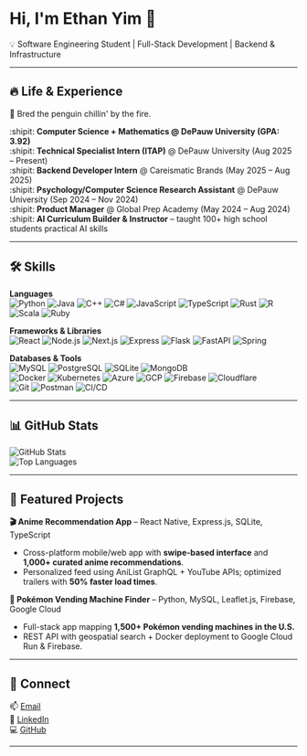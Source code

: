 # Hi, I'm Ethan Yim 👋
💡 Software Engineering Student | Full-Stack Development | Backend & Infrastructure

---

## 🔥 Life & Experience  
🐧 Bred the penguin chillin' by the fire.  

:shipit: **Computer Science + Mathematics @ DePauw University (GPA: 3.92)**  
:shipit: **Technical Specialist Intern (ITAP)** @ DePauw University (Aug 2025 – Present)  
:shipit: **Backend Developer Intern** @ Careismatic Brands (May 2025 – Aug 2025)  
:shipit: **Psychology/Computer Science Research Assistant** @ DePauw University (Sep 2024 – Nov 2024)  
:shipit: **Product Manager** @ Global Prep Academy (May 2024 – Aug 2024)  
:shipit: **AI Curriculum Builder & Instructor** – taught 100+ high school students practical AI skills  

---

## 🛠 Skills  

**Languages**  
![Python](https://img.shields.io/badge/-Python-3776AB?style=flat&logo=python) 
![Java](https://img.shields.io/badge/-Java-007396?style=flat&logo=java) 
![C++](https://img.shields.io/badge/-C++-00599C?style=flat&logo=cplusplus) 
![C#](https://img.shields.io/badge/-C%23-239120?style=flat&logo=csharp) 
![JavaScript](https://img.shields.io/badge/-JavaScript-F7DF1E?style=flat&logo=javascript) 
![TypeScript](https://img.shields.io/badge/-TypeScript-3178C6?style=flat&logo=typescript) 
![Rust](https://img.shields.io/badge/-Rust-000000?style=flat&logo=rust) 
![R](https://img.shields.io/badge/-R-276DC3?style=flat&logo=r) 
![Scala](https://img.shields.io/badge/-Scala-DC322F?style=flat&logo=scala) 
![Ruby](https://img.shields.io/badge/-Ruby-CC342D?style=flat&logo=ruby)  

**Frameworks & Libraries**  
![React](https://img.shields.io/badge/-React-61DAFB?style=flat&logo=react) 
![Node.js](https://img.shields.io/badge/-Node.js-339933?style=flat&logo=node.js) 
![Next.js](https://img.shields.io/badge/-Next.js-000000?style=flat&logo=next.js) 
![Express](https://img.shields.io/badge/-Express-000000?style=flat&logo=express) 
![Flask](https://img.shields.io/badge/-Flask-000000?style=flat&logo=flask) 
![FastAPI](https://img.shields.io/badge/-FastAPI-009688?style=flat&logo=fastapi) 
![Spring](https://img.shields.io/badge/-Spring-6DB33F?style=flat&logo=spring)  

**Databases & Tools**  
![MySQL](https://img.shields.io/badge/-MySQL-4479A1?style=flat&logo=mysql) 
![PostgreSQL](https://img.shields.io/badge/-PostgreSQL-336791?style=flat&logo=postgresql) 
![SQLite](https://img.shields.io/badge/-SQLite-003B57?style=flat&logo=sqlite) 
![MongoDB](https://img.shields.io/badge/-MongoDB-47A248?style=flat&logo=mongodb)  
![Docker](https://img.shields.io/badge/-Docker-2496ED?style=flat&logo=docker) 
![Kubernetes](https://img.shields.io/badge/-Kubernetes-326CE5?style=flat&logo=kubernetes) 
![Azure](https://img.shields.io/badge/-Azure-0078D4?style=flat&logo=microsoft-azure) 
![GCP](https://img.shields.io/badge/-GCP-4285F4?style=flat&logo=google-cloud) 
![Firebase](https://img.shields.io/badge/-Firebase-FFCA28?style=flat&logo=firebase) 
![Cloudflare](https://img.shields.io/badge/-Cloudflare-F38020?style=flat&logo=cloudflare)  
![Git](https://img.shields.io/badge/-Git-F05032?style=flat&logo=git) 
![Postman](https://img.shields.io/badge/-Postman-FF6C37?style=flat&logo=postman) 
![CI/CD](https://img.shields.io/badge/-CI/CD-4285F4?style=flat&logo=github-actions)  

---

## 📊 GitHub Stats  
![GitHub Stats](https://github-readme-stats.vercel.app/api?username=ethanyimm&show_icons=true&theme=tokyonight)  
![Top Languages](https://github-readme-stats.vercel.app/api/top-langs/?username=ethanyimm&layout=compact&theme=tokyonight)  

---

## 📂 Featured Projects  

**🎬 Anime Recommendation App** – React Native, Express.js, SQLite, TypeScript  
- Cross-platform mobile/web app with **swipe-based interface** and **1,000+ curated anime recommendations**.  
- Personalized feed using AniList GraphQL + YouTube APIs; optimized trailers with **50% faster load times**.  

**📍 Pokémon Vending Machine Finder** – Python, MySQL, Leaflet.js, Firebase, Google Cloud  
- Full-stack app mapping **1,500+ Pokémon vending machines in the U.S.**  
- REST API with geospatial search + Docker deployment to Google Cloud Run & Firebase.  

---

## 🤝 Connect  
📫 [Email](mailto:ethanyim@gmail.com)  
💼 [LinkedIn](https://linkedin.com/in/yimethan)  
💻 [GitHub](https://github.com/ethanyimm)  

---
